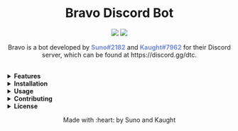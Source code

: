 <h1 align="center">Bravo Discord Bot</h1>

<p align="center">
  <img src="https://img.shields.io/badge/Version-1.0-blue.svg" />
  <img src="https://img.shields.io/badge/License-MIT-green.svg" />
</p>

<p align="center">
  Bravo is a bot developed by <b><span style="color: #7289da">Suno#2182</span></b> and <b><span style="color: #7289da">Kaught#7962</span></b> for their Discord server, which can be found at https://discord.gg/dtc.
</p>

<br>

<details>
<summary><b>Features</b></summary>
<br>
  
| Feature           | Description                                                  |
|-------------------|--------------------------------------------------------------|
| Auto Mod          | Automatically moderates messages and users in the server     |
| Custom Commands   | Allows users to create custom commands and responses         |
| Multiple Prefixes  | Supports multiple prefixes for commands                       |
| Music             | Allows users to play music from YouTube or other sources      |
| Reaction Roles    | Assigns roles to users when they react to a message            |
| Customizable Role | Assigns a customizable role to users                          |
| Chat Games        | Provides users with fun games to play in the chat              |
| Reminder System   | Allows users to set reminders for themselves or others        |
| Server Stats      | Provides stats on the server's activity and members            |
| Leveling System   | Rewards users with experience points and levels               |
| Polls             | Allows users to create and vote on polls                       |
| Image Manipulation | Provides users with fun image manipulation commands            |
| Voice Commands    | Allows users to control the bot with voice commands            |
| User Profiles     | Provides users with personalized profiles and information      |

</details>

<details>
<summary><b>Installation</b></summary>

To install this project, follow these steps:

1. Step 1
2. Step 2
3. Step 3

</details>

<details>
<summary><b>Usage</b></summary>

To use this project, follow these steps:

1. Step 1
2. Step 2
3. Step 3

</details>

<details>
<summary><b>Contributing</b></summary>

If you would like to contribute to this project, please follow these steps:

1. Fork the repository
2. Create a new branch (`git checkout -b feature/my-new-feature`)
3. Make changes and commit (`git commit -am 'Add some feature'`)
4. Push to the branch (`git push origin feature/my-new-feature`)
5. Create a new Pull Request

</details>


<details>
<summary><b>License</b></summary>

This project is licensed under the MIT License - see the [LICENSE](LICENSE) file for details.

</details>

<p align="center">
  Made with :heart: by Suno and Kaught
</p>
